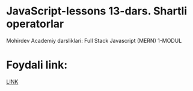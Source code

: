 # JavaScript-lessons 13-dars. Shartli operatorlar
Mohirdev Academiy darsliklari: Full Stack Javascript (MERN) 1-MODUL

# Foydali link: 
<a href="https://sukachoff.ru/uz/remont/funkcii-i-usloviya-if-else-v-javascript-uslovnye-operatory-javascript-sintaksis-if/" target="_blenk">LINK</a>

